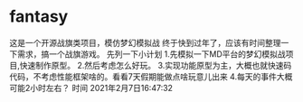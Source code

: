 # fantasy
这是一个开源战旗类项目，模仿梦幻模拟战
终于快到过年了，应该有时间整理一下需求，搞一个战旗游戏。
先列一下小计划
1.先模拟一下MD平台的梦幻模拟战项目,快速制作原型。
2.然后考虑怎么好玩。
3.实现功能原型为主，大概也就快速码代码，不考虑性能框架啥的。看看7天假期能做点啥玩意儿出来
4.每天的事件大概可能2小时左右？
时间 2021年2月7日16:47:32
